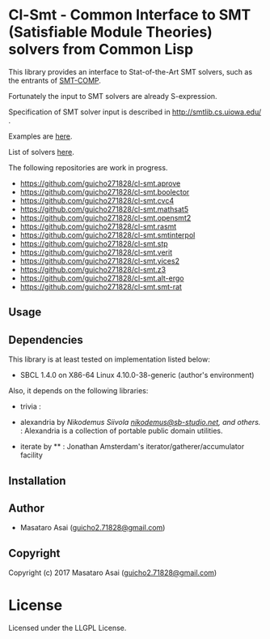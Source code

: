 
# Cl-Smt - Common Interface to SMT (Satisfiable Module Theories) solvers from Common Lisp

This library provides an interface to Stat-of-the-Art SMT solvers,
such as the entrants of [SMT-COMP](http://smtcomp.sourceforge.net/2017/).

Fortunately the input to SMT solvers are already S-expression.

Specification of SMT solver input is described in http://smtlib.cs.uiowa.edu/ .

Examples are [here](http://smtlib.cs.uiowa.edu/examples.shtml).

List of solvers [here](http://smtlib.cs.uiowa.edu/solvers.shtml).

The following repositories are work in progress.

* https://github.com/guicho271828/cl-smt.aprove
* https://github.com/guicho271828/cl-smt.boolector
* https://github.com/guicho271828/cl-smt.cvc4
* https://github.com/guicho271828/cl-smt.mathsat5
* https://github.com/guicho271828/cl-smt.opensmt2
* https://github.com/guicho271828/cl-smt.rasmt
* https://github.com/guicho271828/cl-smt.smtinterpol
* https://github.com/guicho271828/cl-smt.stp
* https://github.com/guicho271828/cl-smt.verit
* https://github.com/guicho271828/cl-smt.yices2
* https://github.com/guicho271828/cl-smt.z3
* https://github.com/guicho271828/cl-smt.alt-ergo
* https://github.com/guicho271828/cl-smt.smt-rat

## Usage


## Dependencies
This library is at least tested on implementation listed below:

+ SBCL 1.4.0 on X86-64 Linux 4.10.0-38-generic (author's environment)

Also, it depends on the following libraries:

+ trivia :
    
+ alexandria by *Nikodemus Siivola <nikodemus@sb-studio.net>, and others.* :
    Alexandria is a collection of portable public domain utilities.
+ iterate by ** :
    Jonathan Amsterdam's iterator/gatherer/accumulator facility

## Installation

## Author

* Masataro Asai (guicho2.71828@gmail.com)

## Copyright

Copyright (c) 2017 Masataro Asai (guicho2.71828@gmail.com)

# License

Licensed under the LLGPL License.


